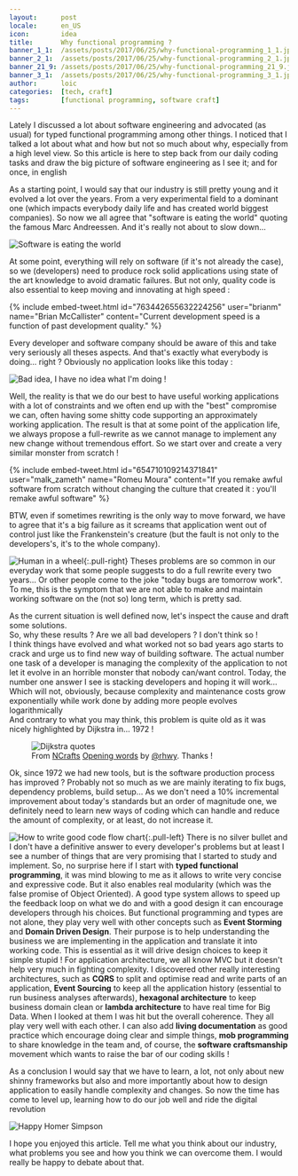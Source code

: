 ```yaml
---
layout:      post
locale:      en_US
icon:        idea
title:       Why functional programming ?
banner_1_1:  /assets/posts/2017/06/25/why-functional-programming_1_1.jpg
banner_2_1:  /assets/posts/2017/06/25/why-functional-programming_2_1.jpg
banner_21_9: /assets/posts/2017/06/25/why-functional-programming_21_9.jpg
banner_3_1:  /assets/posts/2017/06/25/why-functional-programming_3_1.jpg
author:      loic
categories:  [tech, craft]
tags:        [functional programming, software craft]
---
```


Lately I discussed a lot about software engineering and advocated (as usual) for typed functional programming among other things. 
I noticed that I talked a lot about what and how but not so much about why, especially from a high level view. 
So this article is here to step back from our daily coding tasks and draw the big picture of software engineering as I see it; and for once, in english <i class="emoji wink"></i>

As a starting point, I would say that our industry is still pretty young and it evolved a lot over the years. 
From a very experimental field to a dominant one (which impacts everybody daily life and has created world biggest companies). 
So now we all agree that "software is eating the world" quoting the famous Marc Andreessen. And it's really not about to slow down...

![Software is eating the world](/assets/posts/2017/06/25/software-is-eating-the-world.jpg)

At some point, everything will rely on software (if it's not already the case), so we (developers) need to produce rock solid applications 
using state of the art knowledge to avoid dramatic failures. But not only, quality code is also essential to keep moving and innovating at high speed :

{% include embed-tweet.html id="763442655632224256" user="brianm" name="Brian McCallister" content="Current development speed is a function of past development quality." %}

Every developer and software company should be aware of this and take very seriously all theses aspects. And that's exactly what everybody is doing... right ?
Obviously no application looks like this today :

![Bad idea, I have no idea what I'm doing !](/assets/posts/2017/06/25/bad-idea.jpg)

Well, the reality is that we do our best to have useful working applications with a lot of constraints and we often end up with the "best" compromise we can,
often having some shitty code supporting an approximately working application. 
The result is that at some point of the application life, we always propose a full-rewrite as we cannot manage to implement any new change without tremendous effort. 
So we start over and create a very similar monster from scratch !

{% include embed-tweet.html id="654710109214371841" user="malk_zameth" name="Romeu Moura" content="If you remake awful software from scratch without changing the culture that created it : you'll remake awful software" %}

BTW, even if sometimes rewriting is the only way to move forward, we have to agree that it's a big failure as it screams that application went out of control
just like the Frankenstein's creature (but the fault is not only to the developers's, it's to the whole company).

![Human in a wheel](/assets/posts/2017/06/25/human-wheel.gif){:.pull-right}
Theses problems are so common in our everyday work that some people suggests to do a full rewrite every two years...
Or other people come to the joke "today bugs are tomorrow work".
To me, this is the symptom that we are not able to make and maintain working software on the (not so) long term, which is pretty sad.

As the current situation is well defined now, let's inspect the cause and draft some solutions.<br>
So, why these results ? Are we all bad developers ? I don't think so !<br>
I think things have evolved and what worked not so bad years ago starts to crack and urge us to find new way of building software. 
The actual number one task of a developer is managing the complexity of the application to not let it evolve in an horrible monster that nobody can/want control. 
Today, the number one answer I see is stacking developers and hoping it will work... 
Which will not, obviously, because complexity and maintenance costs grow exponentially while work done by adding more people evolves logarithmically <i class="emoji sad"></i><br>
And contrary to what you may think, this problem is quite old as it was nicely highlighted by Dijkstra in... 1972 !<br>

<figure>
  <img src="/assets/posts/2017/06/25/dijkstra-quotes.jpg" alt="Dijkstra quotes">
  <figcaption>From <a href="http://ncrafts.io">NCrafts</a> <a href="https://www.slideshare.net/rhwy/newcrafts-2017-conference-opening">Opening words</a> by <a href="https://twitter.com/rhwy">@rhwy</a>. Thanks !</figcaption>
</figure>

Ok, since 1972 we had new tools, but is the software production process has improved ? 
Probably not so much as we are mainly iterating to fix bugs, dependency problems, build setup... 
As we don't need a 10% incremental improvement about today's standards but an order of magnitude one, 
we definitely need to learn new ways of coding which can handle and reduce the amount of complexity, or at least, do not increase it.

![How to write good code flow chart](/assets/posts/2017/06/25/good-code.png){:.pull-left}
There is no silver bullet and I don't have a definitive answer to every developer's problems 
but at least I see a number of things that are very promising that I started to study and implement. 
So, no surprise here if I start with **typed functional programming**, it was mind blowing to me as it allows to write very concise and expressive code. 
But it also enables real modularity (which was the false promise of Object Oriented). 
A good type system allows to speed up the feedback loop on what we do and with a good design it can encourage developers through his choices. 
But functional programming and types are not alone, they play very well with other concepts such as **Event Storming** and **Domain Driven Design**. 
Their purpose is to help understanding the business we are implementing in the application and translate it into working code. 
This is essential as it will drive design choices to keep it simple stupid ! 
For application architecture, we all know MVC but it doesn't help very much in fighting complexity. 
I discovered other really interesting architectures, such as 
**CQRS** to split and optimise read and write parts of an application, 
**Event Sourcing** to keep all the application history (essential to run business analyses afterwards), 
**hexagonal architecture** to keep business domain clean or 
**lambda architecture** to have real time for Big Data. 
When I looked at them I was hit but the overall coherence. They all play very well with each other. 
I can also add **living documentation** as good practice which encourage doing clear and simple things, 
**mob programming** to share knowledge in the team and, of course, the **software craftsmanship** movement which wants to raise the bar of our coding skills !

As a conclusion I would say that we have to learn, a lot, 
not only about new shinny frameworks but also and more importantly about how to design application to easily handle complexity and changes. 
So now the time has come to level up, learning how to do our job well and ride the digital revolution <i class="emoji wink"></i>

![Happy Homer Simpson](/assets/posts/2017/06/25/happy.jpg)

I hope you enjoyed this article. Tell me what you think about our industry, what problems you see and how you think we can overcome them. 
I would really be happy to debate about that.
